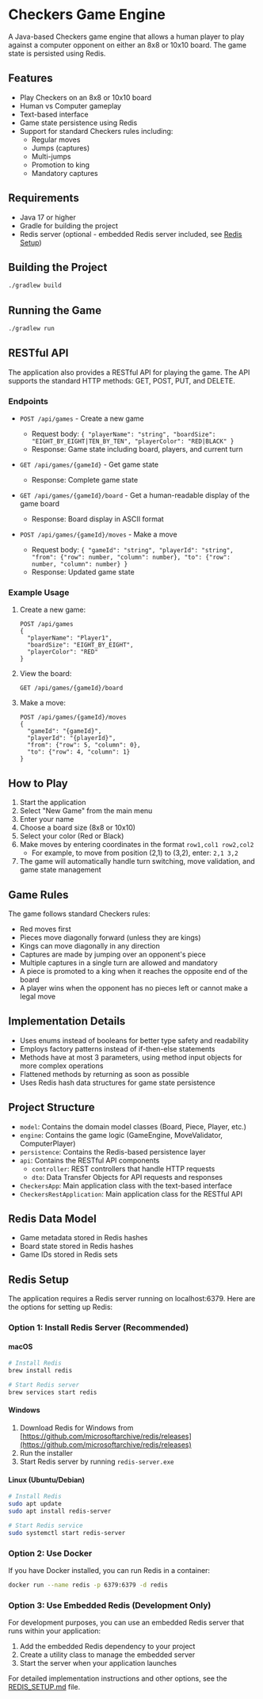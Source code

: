 # Checkers Game Engine

A Java-based Checkers game engine that allows a human player to play against a computer opponent on either an 8x8 or 10x10 board. The game state is persisted using Redis.

## Features

- Play Checkers on an 8x8 or 10x10 board
- Human vs Computer gameplay
- Text-based interface
- Game state persistence using Redis
- Support for standard Checkers rules including:
  - Regular moves
  - Jumps (captures)
  - Multi-jumps
  - Promotion to king
  - Mandatory captures

## Requirements

- Java 17 or higher
- Gradle for building the project
- Redis server (optional - embedded Redis server included, see [Redis Setup](#redis-setup))

## Building the Project

```bash
./gradlew build
```

## Running the Game

```bash
./gradlew run
```

## RESTful API

The application also provides a RESTful API for playing the game. The API supports the standard HTTP methods: GET, POST, PUT, and DELETE.

### Endpoints

- `POST /api/games` - Create a new game
  - Request body: `{ "playerName": "string", "boardSize": "EIGHT_BY_EIGHT|TEN_BY_TEN", "playerColor": "RED|BLACK" }`
  - Response: Game state including board, players, and current turn

- `GET /api/games/{gameId}` - Get game state
  - Response: Complete game state

- `GET /api/games/{gameId}/board` - Get a human-readable display of the game board
  - Response: Board display in ASCII format

- `POST /api/games/{gameId}/moves` - Make a move
  - Request body: `{ "gameId": "string", "playerId": "string", "from": {"row": number, "column": number}, "to": {"row": number, "column": number} }`
  - Response: Updated game state

### Example Usage

1. Create a new game:
   ```
   POST /api/games
   {
     "playerName": "Player1",
     "boardSize": "EIGHT_BY_EIGHT",
     "playerColor": "RED"
   }
   ```

2. View the board:
   ```
   GET /api/games/{gameId}/board
   ```

3. Make a move:
   ```
   POST /api/games/{gameId}/moves
   {
     "gameId": "{gameId}",
     "playerId": "{playerId}",
     "from": {"row": 5, "column": 0},
     "to": {"row": 4, "column": 1}
   }
   ```

## How to Play

1. Start the application
2. Select "New Game" from the main menu
3. Enter your name
4. Choose a board size (8x8 or 10x10)
5. Select your color (Red or Black)
6. Make moves by entering coordinates in the format `row1,col1 row2,col2`
   - For example, to move from position (2,1) to (3,2), enter: `2,1 3,2`
7. The game will automatically handle turn switching, move validation, and game state management

## Game Rules

The game follows standard Checkers rules:

- Red moves first
- Pieces move diagonally forward (unless they are kings)
- Kings can move diagonally in any direction
- Captures are made by jumping over an opponent's piece
- Multiple captures in a single turn are allowed and mandatory
- A piece is promoted to a king when it reaches the opposite end of the board
- A player wins when the opponent has no pieces left or cannot make a legal move

## Implementation Details

- Uses enums instead of booleans for better type safety and readability
- Employs factory patterns instead of if-then-else statements
- Methods have at most 3 parameters, using method input objects for more complex operations
- Flattened methods by returning as soon as possible
- Uses Redis hash data structures for game state persistence

## Project Structure

- `model`: Contains the domain model classes (Board, Piece, Player, etc.)
- `engine`: Contains the game logic (GameEngine, MoveValidator, ComputerPlayer)
- `persistence`: Contains the Redis-based persistence layer
- `api`: Contains the RESTful API components
  - `controller`: REST controllers that handle HTTP requests
  - `dto`: Data Transfer Objects for API requests and responses
- `CheckersApp`: Main application class with the text-based interface
- `CheckersRestApplication`: Main application class for the RESTful API

## Redis Data Model

- Game metadata stored in Redis hashes
- Board state stored in Redis hashes
- Game IDs stored in Redis sets

## Redis Setup

The application requires a Redis server running on localhost:6379. Here are the options for setting up Redis:

### Option 1: Install Redis Server (Recommended)

#### macOS
```bash
# Install Redis
brew install redis

# Start Redis server
brew services start redis
```

#### Windows
1. Download Redis for Windows from [https://github.com/microsoftarchive/redis/releases](https://github.com/microsoftarchive/redis/releases)
2. Run the installer
3. Start Redis server by running `redis-server.exe`

#### Linux (Ubuntu/Debian)
```bash
# Install Redis
sudo apt update
sudo apt install redis-server

# Start Redis service
sudo systemctl start redis-server
```

### Option 2: Use Docker
If you have Docker installed, you can run Redis in a container:
```bash
docker run --name redis -p 6379:6379 -d redis
```

### Option 3: Use Embedded Redis (Development Only)
For development purposes, you can use an embedded Redis server that runs within your application:
1. Add the embedded Redis dependency to your project
2. Create a utility class to manage the embedded server
3. Start the server when your application launches

For detailed implementation instructions and other options, see the [REDIS_SETUP.md](REDIS_SETUP.md) file.
